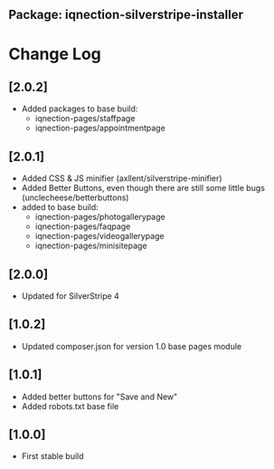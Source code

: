## Package: iqnection-silverstripe-installer
# Change Log


## [2.0.2]
- Added packages to base build:
	- iqnection-pages/staffpage
	- iqnection-pages/appointmentpage

## [2.0.1]
- Added CSS & JS minifier (axllent/silverstripe-minifier)
- Added Better Buttons, even though there are still some little bugs (unclecheese/betterbuttons)
- added to base build:
	- iqnection-pages/photogallerypage
	- iqnection-pages/faqpage
    - iqnection-pages/videogallerypage
	- iqnection-pages/minisitepage

## [2.0.0]
- Updated for SilverStripe 4

## [1.0.2]
- Updated composer.json for version 1.0 base pages module


## [1.0.1]
- Added better buttons for "Save and New"
- Added robots.txt base file


## [1.0.0]
- First stable build